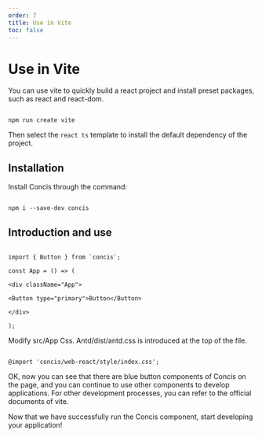 ```yaml
---
order: 7
title: Use in Vite
toc: false
---
```


# Use in Vite

You can use vite to quickly build a react project and install preset packages, such as react and react-dom.

```

npm run create vite

```

Then select the `react ts` template to install the default dependency of the project.

## Installation

Install Concis through the command:

```

npm i --save-dev concis

```

## Introduction and use

```

import { Button } from `concis`;

const App = () => (

<div className="App">

<Button type="primary">Button</Button>

</div>

);

```

Modify src/App Css. Antd/dist/antd.css is introduced at the top of the file.

```

@import 'concis/web-react/style/index.css';

```

OK, now you can see that there are blue button components of Concis on the page, and you can continue to use other components to develop applications. For other development processes, you can refer to the official documents of vite.

Now that we have successfully run the Concis component, start developing your application!
